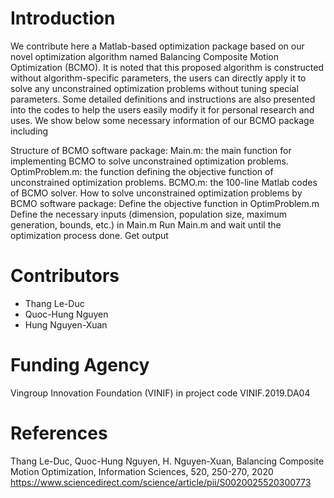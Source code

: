 # Introduction
We contribute here a Matlab-based optimization package based on our novel optimization algorithm named Balancing Composite Motion Optimization (BCMO). It is noted that this proposed algorithm is constructed without algorithm-specific parameters, the users can directly apply it to solve any unconstrained optimization problems without tuning special parameters. Some detailed definitions and instructions are also presented into the codes to help the users easily modify it for personal research and uses. We show below some necessary information of our BCMO package including

Structure of BCMO software package:
Main.m: the main function for implementing BCMO to solve unconstrained optimization problems.
OptimProblem.m: the function defining the objective function of unconstrained optimization problems.
BCMO.m: the 100-line Matlab codes of BCMO solver.
How to solve unconstrained optimization problems by BCMO software package:
Define the objective function in OptimProblem.m Define the necessary inputs (dimension, population size, maximum generation, bounds, etc.) in Main.m
Run Main.m and wait until the optimization process done.
Get output

# Contributors
- Thang Le-Duc
- Quoc-Hung Nguyen
- Hung Nguyen-Xuan

# Funding Agency
Vingroup Innovation Foundation (VINIF) in project code VINIF.2019.DA04

# References
Thang Le-Duc, Quoc-Hung Nguyen, H. Nguyen-Xuan, Balancing Composite Motion Optimization, Information Sciences, 520, 250-270, 2020 https://www.sciencedirect.com/science/article/pii/S0020025520300773
